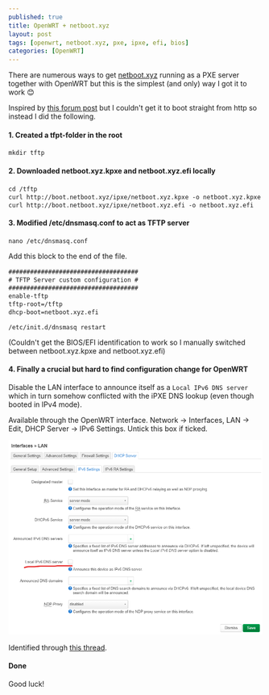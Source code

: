 ```yaml
---
published: true
title: OpenWRT + netboot.xyz
layout: post
tags: [openwrt, netboot.xyz, pxe, ipxe, efi, bios]
categories: [OpenWRT]
---
```


There are numerous ways to get [netboot.xyz](https://netboot.xyz/) running as a PXE server together with OpenWRT but this is the simplest (and only) way I got it to work 😊

Inspired by [this forum post](https://forum.openwrt.org/t/dnsmasq-pxe-boot-using-netboot-xyz/56075/3) but I couldn't get it to boot straight from http so instead I did the following.

#### 1. Created a tfpt-folder in the root

```
mkdir tftp
```

#### 2. Downloaded netboot.xyz.kpxe and netboot.xyz.efi locally

```
cd /tftp
curl http://boot.netboot.xyz/ipxe/netboot.xyz.kpxe -o netboot.xyz.kpxe
curl http://boot.netboot.xyz/ipxe/netboot.xyz.efi -o netboot.xyz.efi
```

#### 3. Modified /etc/dnsmasq.conf to act as TFTP server

```
nano /etc/dnsmasq.conf
```

Add this block to the end of the file.

```
####################################
# TFTP Server custom configuration #
####################################
enable-tftp
tftp-root=/tftp
dhcp-boot=netboot.xyz.efi
```

```
/etc/init.d/dnsmasq restart
```

(Couldn't get the BIOS/EFI identification to work so I manually switched between netboot.xyz.kpxe and netboot.xyz.efi)

#### 4. Finally a crucial but hard to find configuration change for OpenWRT

Disable the LAN interface to announce itself as a `Local IPv6 DNS server` which in turn somehow conflicted with the iPXE DNS lookup (even though booted in IPv4 mode).

Available through the OpenWRT interface. Network -> Interfaces, LAN -> Edit, DHCP Server -> 
IPv6 Settings. Untick this box if ticked.

![local-ipv6-dns-server](https://raw.githubusercontent.com/wikar/wikar.github.io/master/assets/images/2022-07-12-openwrt-netbootxyz/local-ipv6-dns-server.png)

Identified through [this thread](https://api.mtr.pub/netbootxyz/netboot.xyz/issues/283).

#### Done

Good luck!